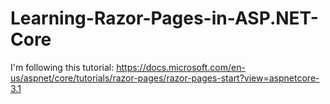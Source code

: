 # Learning-Razor-Pages-in-ASP.NET-Core
I'm following this tutorial: https://docs.microsoft.com/en-us/aspnet/core/tutorials/razor-pages/razor-pages-start?view=aspnetcore-3.1
